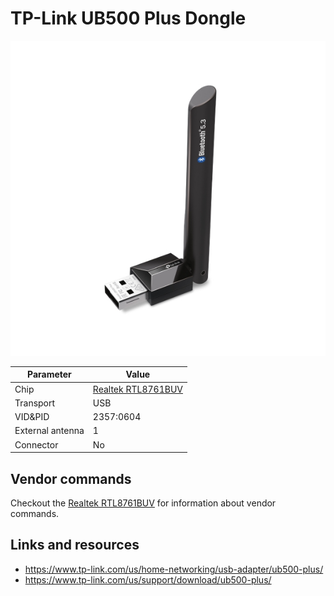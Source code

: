 # TP-Link UB500 Plus Dongle

![TP-Link UB500 Plus](TPLink_UB500Plus.jpg)

| Parameter        | Value                                               |
| ---------------- | --------------------------------------------------- |
| Chip             | [Realtek RTL8761BUV](../Chip/Realtek_RTL8761BUV.md) |
| Transport        | USB                                                 |
| VID&PID          | 2357:0604                                           |
| External antenna | 1                                                   |
| Connector        | No                                                  |

## Vendor commands

Checkout the [Realtek RTL8761BUV](../Chip/Realtek_RTL8761BUV.md) for information about vendor commands.

## Links and resources

- <https://www.tp-link.com/us/home-networking/usb-adapter/ub500-plus/>
- <https://www.tp-link.com/us/support/download/ub500-plus/>
